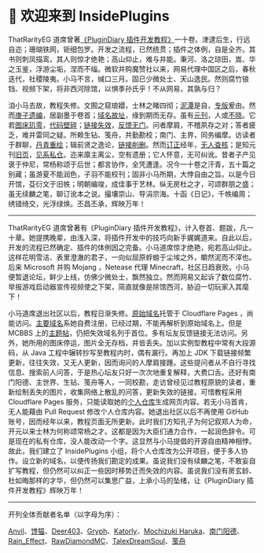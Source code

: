 # 👋 欢迎来到 InsidePlugins

ThatRarityEG 道席曾著[《PluginDiary 插件开发教程》](https://www.mcbbs.net/thread-1163259-1-3.html)一十卷。津逮后生，行远自迩；珊瑚铁网，钜细包罗。开发之流程，已然统贯；插件之体例，自是全齐。其书则刺凤描鸾，其人则惊才绝艳；高山仰止，难与并能。秉河、洛之琼田，嵩、华之玉鉴，浮游尘垢，涅而不缁。微软并购魔赞社以来，网易代理中国区之后，春秋迭代，社稷陵夷。小马不言，缄口三月。固已少微处士、天山逸民。然则腐竹锒铛、视频下架，将非西河除馆，以惧季孙氏乎！不从网易，其孰与归？

洎小马去故，教程失修。文囿之窥琅嬛，士林之睹四彻；[泥潭](https://www.mcbbs.net)是自，[专版](https://www.mcbbs.net/forum-development-1.html)爰由。然而[庚子遗编](https://www.mcbbs.net/thread-1163259-1-3.html)，居副墨于卷首；[域名故址](https://plgdev.xuogroup.top)，缘到期而无存。虽有[元刊](https://plugin-diary.pages.dev)，人或[不晓](https://www.mcbbs.net/forum.php?mod=viewthread&tid=1163259&page=1&ordertype=1#pid28207088)。它若[图床玑零](https://github.com/Andy-K-Sparklight/PluginDiary/issues/2)，[代码壁碎](https://github.com/Andy-K-Sparklight/PluginDiary/issues/5)；[链接失效](https://github.com/Andy-K-Sparklight/PluginDiary/issues/7)，[反馈无门](https://www.mcbbs.net/forum.php?mod=redirect&goto=findpost&ptid=1163259&pid=28167350)。问者摩肩，不稽夙存之对；答者疲乏，难并雷同之疑。所赖生钻、笺舟，共勤勘校；南门、主界，同务编摩。访读者于群聊，[丹青重绘](https://github.com/Andy-K-Sparklight/PluginDiary/pull/3)；辑前贤之逸论，[链接削删](https://github.com/RawDiamondMC/PluginDiary/commit/8c89c196fd6d740a51cb0802bb32cf5f594fb0e9)。然而[订正](https://github.com/Andy-K-Sparklight/PluginDiary/pull/6)经年，[无人查核](https://github.com/Andy-K-Sparklight/PluginDiary/pull/6#issuecomment-1226971489)；是知元刊[旧页](https://plugin-diary.pages.dev)，[见系私仓](https://github.com/Andy-K-Sparklight/PluginDiaryCode)。迩来廪主离尘，空有遗册；它人怀意，无可纠讹。昔者子产见褒于仲尼，常杨称颂于后世；都言协作，全凭遭逢。况今一十卷之汗青，五十篇之别藏；虽游夏不能润色，子羽不能校刊；固非小马所期，大悖自由之旨。以是今日开馆，芟衍文于旧帙；明朝编竣，成佳事于艺林。纵无房杜之才，可颂群朋之盛；虽无续麟之笔，聊订讹本之说。撮壤崇山、导涓宗海。十函《日记》，千帙编周；绣错绮交，光浮绿焕。丕昌丕承，辉映万年！

---

ThatRarityEG 道席曾著有《PluginDiary 插件开发教程》，计入卷首、题跋，凡一十章。她提携晚辈，由浅入深，将插件开发中的技巧向新手娓娓道来。自此以后，开发的流程已然确定、插件的体例因之完备。小马道席惊才绝艳，宛若高山仰止。这样花明雪洁、表里澄澈的君子，一向似屈原蜉蝣于尘埃之外，皭然泥而不滓也。后来 Microsoft 并购 Mojang ，Netease 代理 Minecraft，社区日趋衰败。小马便暂退论坛，鲜少上线，仿佛少微处士，飘然独立。然而网易又起诉了数位腐竹、举报游戏启动器宣传视频使之下架，简直就像是除馆西河，胁迫一切玩家入其麾下！

小马道席退出社区以后，教程日渐失修。[原始域名](https://plugin-diary.pages.dev)托管于 Cloudflare Pages ，尚能访问。[主要域名](https://plgdev.xuogroup.top)系她自费注册，已经过期，不能再解析到原始域名上。但是 MCBBS 上的[主题帖](https://www.mcbbs.net/thread-1163259-1-3.html)，仍把失效域名列于首位。多有坛友反馈链接无法访问。另外，她所用的图床停运，图片全无存档，并皆丢失。加以实例型教程中常有大段源码，从 Java 工程中辗转抄写至教程内时，偶有漏行。再加上 JDK 下载链接频繁更新，往往失效，又无人更新，因而询问的人摩肩接踵。这些提问者从不自行寻找信息、搜索前人问答，于是热心坛友只好一次次地重复解释，大费口舌。还好有南门阳德、主世界、生钻、笺舟等人，一同校勘，走访曾经见过教程原貌的读者，重新绘制丢失的图片，收集网络上散乱的问答，更新失效的链接。可惜教程采用 Cloudflare Pages 服务，只能读取她的[个人仓库](https://github.com/Andy-K-Sparklight/PluginDiary)生成网页内容。若无小马首肯，无人能藉由 Pull Request 修改个人仓库内容。她退出社区以后不再使用 GitHub 账号，因而经年以来，教程页面无所更新。此时我们方知孔子为何记叙郑人为命，开元以来士林为何称颂常杨之才。这都是因为大臣们通力合作，一起润色辞令。可是现在的私有仓库，没人能改动一个字。这显然与小马提倡的开源自由精神相悖。故此，我们建立了 InsidePlugins 小组，将个人仓库改为公开项目，便于多人协作。设立新的域名，以便传扬我们勘定的成果。虽说我们没有续麟之笔，不敢妄自扩写教程，但仍然可以纠正一些因时移势迁而失效的内容。虽说我们没有房玄龄、杜如晦那样的才华，但仍然可以集思广益，上承小马的坠绪，让《PluginDiary 插件开发教程》辉映万年！

---

开列全体贡献者名单（以字母为序）：

[Anvil](https://github.com/Super-XiaoNian)、[馋猫](https://github.com/yinghaoting)、[Deer403](https://github.com/Deer403)、[Gryph](https://github.com/gryphs)、[Katorly](https://github.com/katorly)、[Mochizuki Haruka](https://github.com/KouyouX)、[南门阳德](https://github.com/nanmenyangde)、[Rain_Effect](https://github.com/RainEffect)、[RawDiamondMC](https://github.com/RawDiamondMC)、[TalexDreamSoul](https://github.com/TalexDreamSoul)、[笺舟](https://github.com/William-Shi233)
